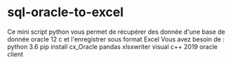 # sql-oracle-to-excel
Ce mini script python vous permet de récupérer des donnée d'une base de donnée oracle 12 c et l'enregistrer sous format Excel 
Vous avez besoin de :
python 3.6 
pip install cx_Oracle pandas xlsxwriter 
visual c++ 2019 
oracle client 


